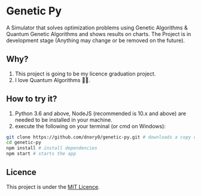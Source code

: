 # Genetic Py

A Simulator that solves optimization problems using Genetic Algorithms & Quantum Genetic Algorithms and shows results on charts. The Project is in development stage (Anything may change or be removed on the future).

## Why?

1. This project is going to be my licence graduation project.
2. I love Quantum Algorithms 🚀🚀.

## How to try it?

1. Python 3.6 and above, NodeJS (recommended is 10.x and above) are needed to be
   installed in your machine.
2. execute the following on your terminal (or cmd on Windows):

```sh
git clone https://github.com/dnory0/genetic-py.git # downloads a copy of the app
cd genetic-py
npm install # install dependencies
npm start # starts the app
```

## Licence

This project is under the [MIT Licence](http://www.opensource.org/licenses/MIT).
